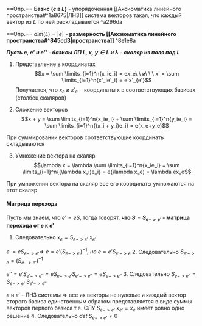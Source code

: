 ==Опр.== **Базис ($е$ в $L$)** - упорядоченная [[Аксиоматика линейного пространства#^1a8675|ЛНЗ]] система векторов такая, что каждый вектор из 𝐿 по ней раскладывается ^a296da

==Опр.== $dim(L) = |e|$ - **размерность [[Аксиоматика линейного пространства#^845cd3|пространства]]** ^8e1e8a

***Пусть e, e' и e'' - базисы ЛП $L$, $x,\ y \in L$ и $\lambda$ - скаляр из поля под $L$***

1. Представление в координатах
$$x = \sum \limits_{i=1}^n{x_ie_i} = ex_e\ \ и\ \ \ x' = \sum \limits_{i=1}^n{x'_ie'_i} = e'x'_{e'}$$
Получается, что $x_e\ и\ x'_{e'}$ - координаты x в соответствующих базисах (столбец скаляров)


2. Сложение векторов
$$x + y = \sum \limits_{i=1}^n{x_ie_i} + \sum \limits_{i=1}^n{y_ie_i} = \sum \limits_{i=1}^n{(x_i + y_i)e_i} = e(x_e+y_e)$$

При суммировании векторов соответствующие координаты складываются


3. Умножение вектора на скаляр
$$\lambda x = \lambda \sum \limits_{i=1}^n{x_ie_i} = \sum \limits_{i=1}^n{(\lambda x_i)e_i} = e(\lambda x_e) = \lambda ex_e$$

При умножении вектора на скаляр все его координаты умножаются на этот скаляр

#### Матрица перехода

Пусть мы знаем, что $e' = eS$, тогда говорят, **что $S = S_{e->e'}$ - матрица перехода от $e$ к $e'$**
1. Следовательно $x_{e} = S_{e->e'}\ x_{e'}$ 

$e' = eS_{e->e'} \Rightarrow\ e = e'(S_{e->e'})^{-1},\ но\ e = e'S_{e'->e}$
 2.  Следовательно $S_{e'->e} = (S_{e->e'})^{-1}$

$e'' = e'S_{e'->e''} = eS_{e->e'}S_{e'->e''} = eS_{e->e''}$
3. Следовательно $S_{e->e''} = S_{e->e'}\ S_{e'->e''}$

$e$ и $e'$ - ЛНЗ системы $\Rightarrow$ все их векторы не нулевые и каждый вектор второго базиса единственным образом представляется в виде суммы векторов первого базиса т.е. СЛУ  $S_{e->e'}\ x_{e'} = x_{e}$ имеет ровно одно решение
4. Следовательно $det\ S_{e->e'} \neq 0$
